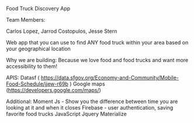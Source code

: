Food Truck Discovery App

Team Members:

Carlos Lopez, Jarrod Costopulos, Jesse Stern

Web app that you can use to find ANY food truck within your area based on your geographical location 

Why we are building: Because we love food and food trucks and want more accessibility to them!

APIS: 
Datasf  ( https://data.sfgov.org/Economy-and-Community/Mobile-Food-Schedule/jjew-r69b ) 
Google maps (https://developers.google.com/maps/)

Additional:
Moment Js - Show you the difference between time you are looking at it and when it closes
Firebase - user authentication, saving favorite food trucks
JavaScript 
Jquery
Materialize
